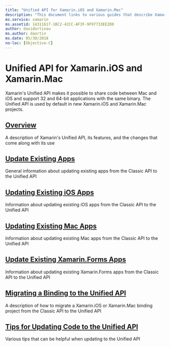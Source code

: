 ```yaml
---
title: "Unified API for Xamarin.iOS and Xamarin.Mac" 
description: "This document links to various guides that describe Xamarin's Unified API. Linked content provides an overview of the Unified API and discusses how to migrate existing projects."
ms.service: xamarin
ms.assetid: 14311617-1BC2-42CC-AF3F-9F97733EE2D0
author: davidortinau
ms.author: daortin
ms.date: 05/30/2018
no-loc: [Objective-C]
---
```


# Unified API for Xamarin.iOS and Xamarin.Mac

Xamarin's Unified API makes it possible to share code between Mac and iOS
and support 32 and 64-bit applications with the same binary. The Unified
API is used by default in new Xamarin.iOS and Xamarin.Mac projects.

## [Overview](overview.md)

A description of Xamarin's Unified API, its
features, and the changes that come along with its use

## [Update Existing Apps](updating-apps.md)

General information about updating existing apps from the Classic API
to the Unified API

## [Updating Existing iOS Apps](updating-ios-apps.md)

Information about updating existing iOS apps from the Classic API to the
Unified API

## [Updating Existing Mac Apps](updating-mac-apps.md)

Information about updating existing Mac apps from the Classic API to
the Unified API

## [Update Existing Xamarin.Forms Apps](updating-xamarin-forms-apps.md)

Information about updating existing Xamarin.Forms apps from the Classic
API to the Unified API

## [Migrating a Binding to the Unified API](update-binding.md)

A description of how to migrate a Xamarin.iOS or Xamarin.Mac binding
project from the Classic API to the Unified API

## [Tips for Updating Code to the Unified API](updating-tips.md)

Various tips that can be helpful when updating to the Unified API

